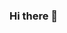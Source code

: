 ### Hi there 👋

<!--
**Gabrieleas10/Gabrieleas10** is a ✨ _special_ ✨ repository because its `README.md` (this file) appears on your GitHub profile.

# I'm a Data Scientist in Conjecto BI Solutions focused in:

